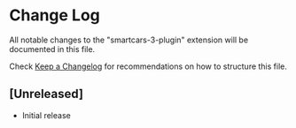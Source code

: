 # Change Log

All notable changes to the "smartcars-3-plugin" extension will be documented in this file.

Check [Keep a Changelog](http://keepachangelog.com/) for recommendations on how to structure this file.

## [Unreleased]

- Initial release
